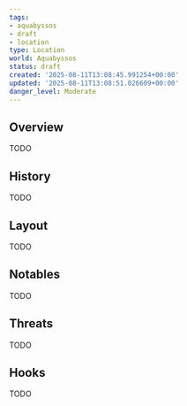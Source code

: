```yaml
---
tags:
- aquabyssos
- draft
- location
type: Location
world: Aquabyssos
status: draft
created: '2025-08-11T13:08:45.991254+00:00'
updated: '2025-08-11T13:08:51.026609+00:00'
danger_level: Moderate
---
```



## Overview

TODO
## History

TODO
## Layout

TODO
## Notables

TODO
## Threats

TODO
## Hooks

TODO
